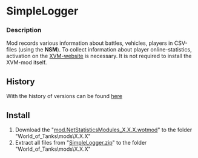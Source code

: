 ﻿# SimpleLogger

### Description
Mod records various information about battles, vehicles, players in CSV-files (using the **NSM**). To collect information about player online-statistics, activation on the [XVM-website](https://modxvm.com/) is necessary. It is not required to install the XVM-mod itself.

## History
With the history of versions can be found [here][]

## Install
1. Download the "[mod.NetStatisticsModules_X.X.X.wotmod][]" to the folder "World_of_Tanks\mods\X.X.X\"
2. Extract all files from "[SimpleLogger.zip][]" to the folder "World_of_Tanks\mods\X.X.X\"

[here]:./HISTORY.md
[mod.NetStatisticsModules_X.X.X.wotmod]:../NetStatisticsModules/zip
[SimpleLogger.zip]:./zip